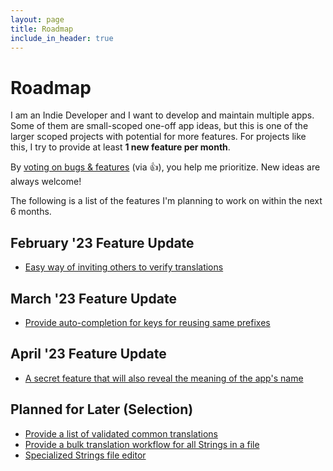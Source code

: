 ```yaml
---
layout: page
title: Roadmap
include_in_header: true
---
```


# Roadmap

I am an Indie Developer and I want to develop and maintain multiple apps. Some of them are small-scoped one-off app ideas, but this is one of the larger scoped projects with potential for more features. For projects like this, I try to provide at least **1 new feature per month**.

By [voting on bugs & features](https://github.com/FlineDev/RemafoX/issues?q=is%3Aissue+sort%3Aupdated+is%3Aopen) (via 👍), you help me prioritize.
New ideas are always welcome!

The following is a list of the features I'm planning to work on within the next 6 months.


## February '23 Feature Update

* [Easy way of inviting others to verify translations](https://github.com/FlineDev/RemafoX/issues/13)


## March '23 Feature Update

* [Provide auto-completion for keys for reusing same prefixes](https://github.com/FlineDev/RemafoX/issues/22)


## April '23 Feature Update

* [A secret feature that will also reveal the meaning of the app's name](https://github.com/FlineDev/RemafoX/discussions/19)


## Planned for Later (Selection)

* [Provide a list of validated common translations](https://github.com/FlineDev/RemafoX/issues/55)
* [Provide a bulk translation workflow for all Strings in a file](https://github.com/FlineDev/RemafoX/issues/18)
* [Specialized Strings file editor](https://github.com/FlineDev/RemafoX/issues/12)

